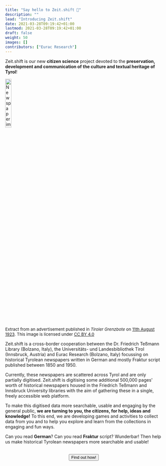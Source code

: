 ```yaml
---
title: "Say hello to Zeit.shift 👋"
description: ""
lead: "Introducing Zeit.shift"
date: 2021-03-28T09:19:42+01:00
lastmod: 2021-03-28T09:19:42+01:00
draft: false
weight: 50
images: []
contributors: ["Eurac Research"]
---
```


Zeit.shift is our new **citizen science** project devoted to the **preservation, development and communication of the culture and textual heritage of Tyrol**!

<img src="/images/zs_profile_pic.png" width="20%" alt="Newspaper image" /><p style="font-size: 10pt" xmlns:cc="http://creativecommons.org/ns#" >Extract from an advertisement published in <em>Tiroler Grenzbote</em> on <a href="https://digital.tessmann.it/tessmannDigital/digitisedJournalsArchive/page/journal/62987/1/11.08.1923/350654/7" target="_blank" title="Opens in new tab">11th August 1923</a>. This image is licensed under <a href="http://creativecommons.org/licenses/by/4.0/?ref=chooser-v1" target="_blank" rel="license noopener noreferrer" style="display:inline-block;">CC BY 4.0<img style="height:15px!important;margin-left:3px;vertical-align:text-bottom;" src="https://mirrors.creativecommons.org/presskit/icons/cc.svg?ref=chooser-v1"><img style="height:15px!important;margin-left:3px;vertical-align:text-bottom;" src="https://mirrors.creativecommons.org/presskit/icons/by.svg?ref=chooser-v1"></a></p>


Zeit.shift is a cross-border cooperation between the Dr. Friedrich Teßmann Library (Bolzano, Italy), the Universitäts- und Landesbibliothek Tirol (Innsbruck, Austria) and Eurac Research (Bolzano, Italy) focussing on historical Tyrolean newspapers written in German and mostly Fraktur script published between 1850 and 1950.

Currently, these newspapers are scattered across Tyrol and are only partially digitised. Zeit.shift is digitising some additional 500,000 pages' worth of historical newspapers housed in the Friedrich Teßmann and Innsbruck University libraries with the aim of gathering these in a single, freely accessible web platform.

To make this digitised data more searchable, usable and engaging by the general public, **we are turning to you, the citizens, for help, ideas and knowledge!** To this end, we are developing games and activities to collect data from you and to help you explore and learn from the collections in engaging and fun ways.

Can you read **German**? Can you read **Fraktur** script? Wunderbar! Then help us make historical Tyrolean newspapers more searchable and usable!<br /><br />


<p style="text-align: center"><a href="https://all4ling.eurac.edu/docs/zeitshift/citizen-science/"><button type="button" class="btn btn-success">Find out how!</button></a></p>
